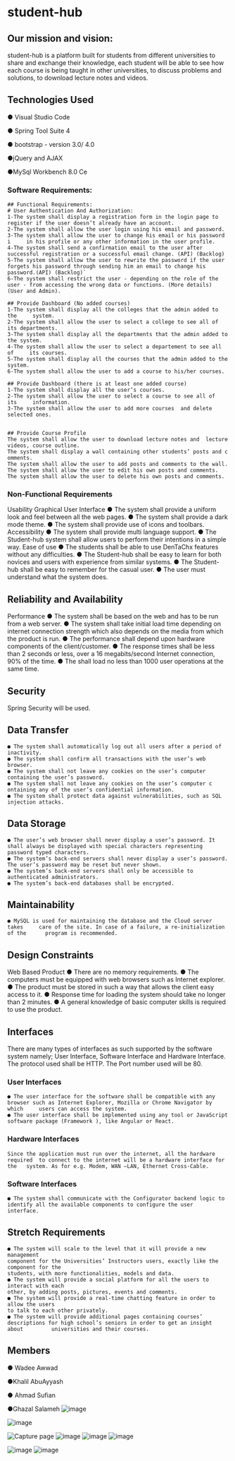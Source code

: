# student-hub


## Our mission and vision:
student-hub is a platform built for students from different universities to share and exchange their knowledge, each student will be able to see how each course is being taught in other universities, to discuss problems and solutions, to download lecture notes and videos.


## Technologies Used
● Visual Studio Code

● Spring Tool Suite 4

● bootstrap - version 3.0/ 4.0

●jQuery and AJAX

●MySql Workbench 8.0 Ce


### Software Requirements:

	## Functional Requirements:
	# User Authentication And Authorization:
	1-The system shall display a registration form in the login page to 		register if the user doesn’t already have an account.
	2-The system shall allow the user login using his email and password.
	3-The system shall allow the user to change his email or his password i		in his profile or any other information in the user profile.
	4-The system shall send a confirmation email to the user after 		successful registration or a successful email change. (API) (Backlog)
	5-The system shall allow the user to rewrite the password if the user 		forgets his password through sending him an email to change his 	password.(API) (Backlog)`
	6-The system shall restrict the user - depending on the role of the 		user - from accessing the wrong data or functions. (More details) 		(User and Admin).

	## Provide Dashboard (No added courses)
	1-The system shall display all the colleges that the admin added to the 	system.
	2-The system shall allow the user to select a college to see all of  		its departments.
	3-The system shall display all the departments that the admin added to 		the system.
	4-The system shall allow the user to select a departement to see all of  	its courses.
	5-The system shall display all the courses that the admin added to the 		system.
	6-The system shall allow the user to add a course to his/her courses.

	## Provide Dashboard (there is at least one added course)
	1-The system shall display all the user’s courses.
	2-The system shall allow the user to select a course to see all of  its 	information.
	3-The system shall allow the user to add more courses  and delete 		selected ones.


	## Provide Course Profile
	The system shall allow the user to download lecture notes and  lecture 		videos, course outline.
	The system shall display a wall containing other students’ posts and c		omments.
	The system shall allow the user to add posts and comments to the wall.
	The system shall allow the user to edit his own posts and comments.
	The system shall allow the user to delete his own posts and comments.


### Non-Functional Requirements
Usability
Graphical User Interface
	● The system shall provide a uniform look and feel between all the web 		pages.
	● The system shall provide a dark mode theme.
	● The system shall provide use of icons and toolbars.
Accessibility
	● The system shall provide multi language support.
	● The Student-hub system shall allow users to perform their intentions 		in a simple way.
Ease of use
	● The students shall be able to use DenTaChx features without any 	difficulties.
	● The Student-hub shall be easy to learn for both novices and users 		with experience from similar systems.
	● The Student-hub shall be easy to remember for the casual user.
	● The user must understand what the system does.
## Reliability and Availability
Performance
	● The system shall be based on the web and has to be run from a web 		server.
	● The system shall take initial load time depending on internet 	connection strength which also depends on the media from which the 		product is run.
	● The performance shall depend upon hardware components of the
	client/customer.
	● The response times shall be less than 2 seconds or less, over a 16 		megabits/second Internet connection, 90% of the time.
	● The shall load no less than 1000 user operations at the same time.

## Security
Spring Security will be used.



## Data Transfer
	● The system shall automatically log out all users after a period of
	inactivity.
	● The system shall confirm all transactions with the user’s web 	browser.
	● The system shall not leave any cookies on the user’s computer
	containing the user’s password.
	● The system shall not leave any cookies on the user’s computer c	ontaining any of the user’s confidential information.
	● The system shall protect data against vulnerabilities, such as SQL 		injection attacks.
## Data Storage
	● The user’s web browser shall never display a user’s password. It 		shall always be displayed with special characters representing 		password typed characters.
	● The system’s back-end servers shall never display a user’s password. 		The user’s password may be reset but never shown.
	● The system’s back-end servers shall only be accessible to 		authenticated administrators.
	● The system’s back-end databases shall be encrypted.

## Maintainability
	● MySQL is used for maintaining the database and the Cloud server takes 	care of the site. In case of a failure, a re-initialization of the 		program is recommended.

## Design Constraints
Web Based Product
	● There are no memory requirements.
	● The computers must be equipped with web browsers such as Internet 		explorer.
	● The product must be stored in such a way that allows the client easy 		access to it.
	● Response time for loading the system should take no longer than 2 		minutes.
	● A general knowledge of basic computer skills is required to use the 		product.

## Interfaces

There are many types of interfaces as such supported by the software system namely; User
Interface, Software Interface and Hardware Interface.
The protocol used shall be HTTP.
The Port number used will be 80.


### User Interfaces
	● The user interface for the software shall be compatible with any 	browser such as Internet Explorer, Mozilla or Chrome Navigator by which 	users can access the system.
	● The user interface shall be implemented using any tool or JavaScript 		software package (Framework ), like Angular or React.
### Hardware Interfaces
	Since the application must run over the internet, all the hardware 	required  to connect to the internet will be a hardware interface for the 	system. As for e.g. Modem, WAN –LAN, Ethernet Cross-Cable.
### Software Interfaces
	● The system shall communicate with the Configurator backend logic to 		identify all the available components to configure the user 		interface.
	
## Stretch Requirements
	● The system will scale to the level that it will provide a new 	management
	component for the Universities’ Instructors users, exactly like the 	component for the
	students, with more functionalities, models and data. 
	● The system will provide a social platform for all the users to 	interact with each
	other, by adding posts, pictures, events and comments.
	● The system will provide a real-time chatting feature in order to 	allow the users
	to talk to each other privately.
	● The system will provide additional pages containing courses’ 		descriptions for high school’s seniors in order to get an insight about 		universities and their courses. 
## Members

● Wadee Awwad

●Khalil AbuAyyash

● Ahmad Sufian

●Ghazal Salameh
![image](https://user-images.githubusercontent.com/68562515/124714000-e8e5b500-df09-11eb-8d08-ed3ea340bba7.png)

	
![image](https://user-images.githubusercontent.com/82997200/124712371-eaae7900-df07-11eb-8f47-f0c8c195c553.png)


![Capture page](https://user-images.githubusercontent.com/82997200/124712175-a1f6c000-df07-11eb-8776-f74e9ae4d4f8.PNG)
![image](https://user-images.githubusercontent.com/82997200/124712522-1467a000-df08-11eb-8610-c54450feb6ee.png)
![image](https://user-images.githubusercontent.com/68562515/124713707-8e4c5900-df09-11eb-8f9c-9e648f993d2c.png)
![image](https://user-images.githubusercontent.com/68562515/124713872-c2277e80-df09-11eb-9df2-d93ef98bb940.png)

![image](https://user-images.githubusercontent.com/82997200/124712574-28ab9d00-df08-11eb-9cc1-d577de27e488.png)
![image](https://user-images.githubusercontent.com/82997200/124712756-65779400-df08-11eb-88b4-4fad218b4b43.png)












